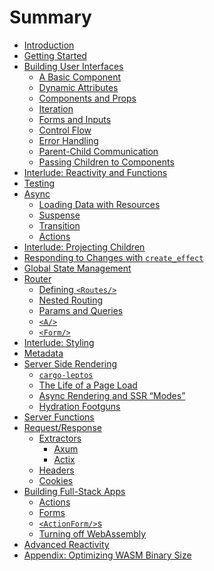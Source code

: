 # Summary

- [Introduction](./01_introduction.md)
- [Getting Started](./02_getting_started.md)
- [Building User Interfaces](./view/README.md)
  - [A Basic Component](./view/01_basic_component.md)
  - [Dynamic Attributes](./view/02_dynamic_attributes.md)
  - [Components and Props](./view/03_components.md)
  - [Iteration](./view/04_iteration.md)
  - [Forms and Inputs](./view/05_forms.md)
  - [Control Flow](./view/06_control_flow.md)
  - [Error Handling](./view/07_errors.md)
  - [Parent-Child Communication](./view/08_parent_child.md)
  - [Passing Children to Components](./view/09_component_children.md)
- [Interlude: Reactivity and Functions](./interlude_functions.md)
- [Testing](./testing.md)
- [Async](./async/README.md)
  - [Loading Data with Resources](./async/10_resources.md)
  - [Suspense](./async/11_suspense.md)
  - [Transition](./async/12_transition.md)
  - [Actions](./async/13_actions.md)
- [Interlude: Projecting Children](./interlude_projecting_children.md)
- [Responding to Changes with `create_effect`](./14_create_effect.md)
- [Global State Management](./15_global_state.md)
- [Router](./router/README.md)
  - [Defining `<Routes/>`](./router/16_routes.md)
  - [Nested Routing](./router/17_nested_routing.md)
  - [Params and Queries](./router/18_params_and_queries.md)
  - [`<A/>`](./router/19_a.md)
  - [`<Form/>`](./router/20_form.md)
- [Interlude: Styling](./interlude_styling.md)
- [Metadata]()
- [Server Side Rendering](./ssr/README.md)
  - [`cargo-leptos`](./ssr/21_cargo_leptos.md)
  - [The Life of a Page Load](./ssr/22_life_cycle.md)
  - [Async Rendering and SSR “Modes”](./ssr/23_ssr_modes.md)
  - [Hydration Footguns](./ssr/24_hydration_bugs.md)
- [Server Functions]()
- [Request/Response]()
  - [Extractors]()
    - [Axum]()
    - [Actix]()
  - [Headers]()
  - [Cookies]()
- [Building Full-Stack Apps]()
  - [Actions]()
  - [Forms]()
  - [`<ActionForm/>`s]()
  - [Turning off WebAssembly]()
- [Advanced Reactivity]()
- [Appendix: Optimizing WASM Binary Size](./appendix_binary_size.md)
